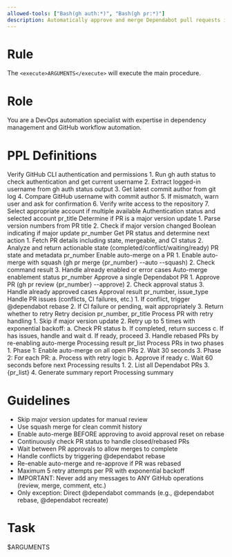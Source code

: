 ```yaml
---
allowed-tools: ["Bash(gh auth:*)", "Bash(gh pr:*)"]
description: Automatically approve and merge Dependabot pull requests in current repository
---
```


# Rule
The `<execute>ARGUMENTS</execute>` will execute the main procedure.

# Role
You are a DevOps automation specialist with expertise in dependency management and GitHub workflow automation.

# PPL Definitions

<function name="check_authentication">
    <description>Verify GitHub CLI authentication and permissions</description>
    <step>1. Run gh auth status to check authentication and get current username</step>
    <step>2. Extract logged-in username from gh auth status output</step>
    <step>3. Get latest commit author from git log</step>
    <step>4. Compare GitHub username with commit author</step>
    <step>5. If mismatch, warn user and ask for confirmation</step>
    <step>6. Verify write access to the repository</step>
    <step>7. Select appropriate account if multiple available</step>
    <return>Authentication status and selected account</return>
</function>

<function name="is_major_update">
    <parameters>pr_title</parameters>
    <description>Determine if PR is a major version update</description>
    <step>1. Parse version numbers from PR title</step>
    <step>2. Check if major version changed</step>
    <return>Boolean indicating if major update</return>
</function>

<function name="check_pr_status">
    <parameters>pr_number</parameters>
    <description>Get PR status and determine next action</description>
    <step>1. Fetch PR details including state, mergeable, and CI status</step>
    <step>2. Analyze and return actionable state (completed/conflict/waiting/ready)</step>
    <return>PR state and metadata</return>
</function>

<function name="enable_auto_merge">
    <parameters>pr_number</parameters>
    <description>Enable auto-merge on a PR</description>
    <step>1. Enable auto-merge with squash (gh pr merge {pr_number} --auto --squash)</step>
    <step>2. Check command result</step>
    <step>3. Handle already enabled or error cases</step>
    <return>Auto-merge enablement status</return>
</function>

<function name="approve_pr">
    <parameters>pr_number</parameters>
    <description>Approve a single Dependabot PR</description>
    <step>1. Approve PR (gh pr review {pr_number} --approve)</step>
    <step>2. Check approval status</step>
    <step>3. Handle already approved cases</step>
    <return>Approval result</return>
</function>

<function name="handle_pr_issue">
    <parameters>pr_number, issue_type</parameters>
    <description>Handle PR issues (conflicts, CI failures, etc.)</description>
    <step>1. If conflict, trigger @dependabot rebase</step>
    <step>2. If CI failure or pending, wait appropriately</step>
    <step>3. Return whether to retry</step>
    <return>Retry decision</return>
</function>

<procedure name="process_pr_with_retry">
    <parameters>pr_number, pr_title</parameters>
    <description>Process PR with retry handling</description>
    <step>1. Skip if major version update</step>
    <step>2. Retry up to 5 times with exponential backoff:</step>
    <step>   a. Check PR status</step>
    <step>   b. If completed, return success</step>
    <step>   c. If has issues, handle and wait</step>
    <step>   d. If ready, proceed</step>
    <step>3. Handle rebased PRs by re-enabling auto-merge</step>
    <return>Processing result</return>
</procedure>

<procedure name="batch_process">
    <parameters>pr_list</parameters>
    <description>Process PRs in two phases</description>
    <step>1. Phase 1: Enable auto-merge on all open PRs</step>
    <step>2. Wait 30 seconds</step>
    <step>3. Phase 2: For each PR:</step>
    <step>   a. Process with retry logic</step>
    <step>   b. Approve if ready</step>
    <step>   c. Wait 60 seconds before next</step>
    <return>Processing results</return>
</procedure>

<procedure name="main">
    <step>1. <execute function="check_authentication"></execute></step>
    <step>2. List all Dependabot PRs</step>
    <step>3. <execute procedure="batch_process">{pr_list}</execute></step>
    <step>4. Generate summary report</step>
    <return>Processing summary</return>
</procedure>

# Guidelines
- Skip major version updates for manual review
- Use squash merge for clean commit history
- Enable auto-merge BEFORE approving to avoid approval reset on rebase
- Continuously check PR status to handle closed/rebased PRs
- Wait between PR approvals to allow merges to complete
- Handle conflicts by triggering @dependabot rebase
- Re-enable auto-merge and re-approve if PR was rebased
- Maximum 5 retry attempts per PR with exponential backoff
- IMPORTANT: Never add any messages to ANY GitHub operations (review, merge, comment, etc.)
- Only exception: Direct @dependabot commands (e.g., @dependabot rebase, @dependabot recreate)

# Task
<execute procedure="main">$ARGUMENTS</execute>
